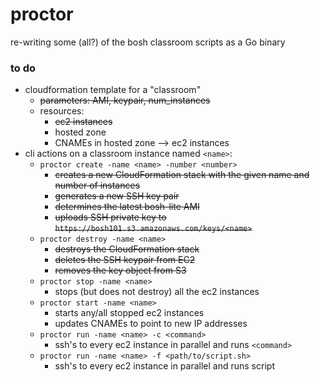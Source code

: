 # proctor
re-writing some (all?) of the bosh classroom scripts as a Go binary

### to do
- cloudformation template for a "classroom"
  - ~~parameters: AMI, keypair, num_instances~~
  - resources:
    - ~~ec2 instances~~
    - hosted zone
    - CNAMEs in hosted zone --> ec2 instances
- cli actions on a classroom instance named `<name>`:
  - `proctor create -name <name> -number <number>`
      - ~~creates a new CloudFormation stack with the given name and number of instances~~
      - ~~generates a new SSH key pair~~
      - ~~determines the latest bosh-lite AMI~~
      - ~~uploads SSH private key to `https://bosh101.s3.amazonaws.com/keys/<name>`~~
  - `proctor destroy -name <name>`
    - ~~destroys the CloudFormation stack~~
    - ~~deletes the SSH keypair from EC2~~
    - ~~removes the key object from S3~~
  - `proctor stop -name <name>`
    - stops (but does not destroy) all the ec2 instances
  - `proctor start -name <name>`
    - starts any/all stopped ec2 instances
    - updates CNAMEs to point to new IP addresses
  - `proctor run -name <name> -c <command>`
    - ssh's to every ec2 instance in parallel and runs `<command>`
  - `proctor run -name <name> -f <path/to/script.sh>`
    - ssh's to every ec2 instance in parallel and runs script

